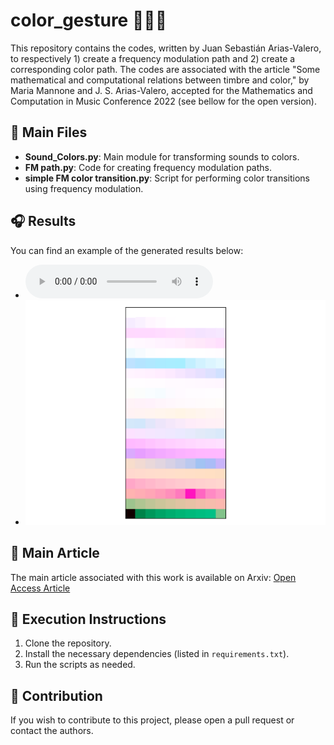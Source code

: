 # color_gesture  🤚🎨🎵

This repository contains the codes, written by Juan Sebastián Arias-Valero, to respectively 1) create a frequency modulation path and 2) create a corresponding color path. The codes are associated with the article "Some mathematical and computational relations between timbre and color," by Maria Mannone and J. S. Arias-Valero, accepted for the Mathematics and Computation in Music Conference 2022 (see bellow for the open version).

## 📂 Main Files

- **Sound_Colors.py**: Main module for transforming sounds to colors.
- **FM path.py**: Code for creating frequency modulation paths.
- **simple FM color transition.py**: Script for performing color transitions using frequency modulation.

## 🎧 Results

You can find an example of the generated results below:

- ![🎵 Audio File (.wav)](FM_path.wav)
- ![🖼️ Image (.png)](FM_colors.png)

## 📄 Main Article

The main article associated with this work is available on Arxiv: [Open Access Article](https://arxiv.org/abs/2212.12465)

## 🚀 Execution Instructions

1. Clone the repository.
2. Install the necessary dependencies (listed in `requirements.txt`).
3. Run the scripts as needed.

## 🤝 Contribution

If you wish to contribute to this project, please open a pull request or contact the authors.